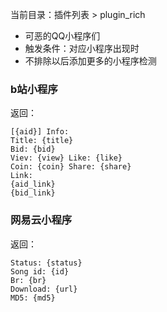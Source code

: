 当前目录：插件列表 > plugin_rich

- 可恶的QQ小程序们
- 触发条件：对应小程序出现时
- 不排除以后添加更多的小程序检测

### b站小程序

返回：
```
[{aid}] Info:
Title: {title}
Bid: {bid}
Viev: {view} Like: {like}
Coin: {coin} Share: {share}
Link:
{aid_link}
{bid_link}
```

### 网易云小程序

返回：
```
Status: {status}
Song id: {id}
Br: {br}
Download: {url}
MD5: {md5}
```
